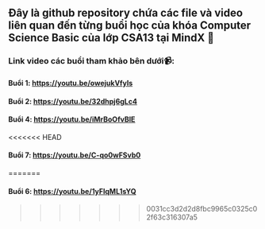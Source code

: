 ## Đây là github repository chứa các file và video liên quan đến từng buổi học của khóa Computer Science Basic của lớp CSA13 tại MindX 📖
### Link video các buổi tham khảo bên dưới📹:
#### Buổi 1: https://youtu.be/owejukVfyls
#### Buổi 2: https://youtu.be/32dhpj6gLc4
#### Buổi 4: https://youtu.be/iMrBoOfvBIE
<<<<<<< HEAD
#### Buổi 7: https://youtu.be/C-qo0wFSvb0
=======
#### Buổi 6: https://youtu.be/1yFlqML1sYQ
>>>>>>> 0031cc3d2d2d8fbc9965c0325c02f63c316307a5
